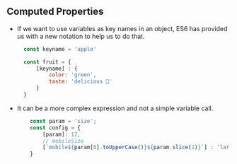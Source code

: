 ## Computed Properties
- If we want to use variables as key names in an object, ES6 has provided us with a new notation to help us to do that.
  ```js
    const keyname = 'apple'

    const fruit = {
        [keyname] : {
            color: 'green',
            taste: 'delicious 🍏'
        }
    }
  ```
- It can be a more complex expression and not a simple variable call.
  ```js
      const param = 'size';
      const config = {
          [param]: 12,
          // mobileSize
          [`mobile${param[0].toUpperCase()}${param.slice(1)}`] : 'large'
      }
  ```
 